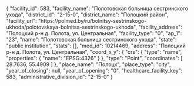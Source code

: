 {
    "facility_id": 583,
    "facility_name": "Полотовская больница сестринского ухода",
    "district_id": "2-15-0",
    "district_name": "Полоцкий район",
    "facility_url": "https:\/\/polmed.by\/ru\/bolnitsy-sestrinskogo-ukhoda\/polotovskaya-bolnitsa-sestrinskogo-ukhoda",
    "facility_address": "Полоцкий р-н д. Полота, ул. Центральная",
    "facility_type": "0",
    "ap_1": "23",
    "name": "Полотовская больница сестринского ухода",
    "state": "public institution",
    "stats": [],
    "med_id": 10214469,
    "address": "Полоцкий р-н д. Полота, ул. Центральная",
    "coord_x_y": {
        "crs": {
            "type": "name",
            "properties": {
                "name": "EPSG:4326"
            }
        },
        "type": "Point",
        "coordinates": [
            28.7636,
            55.4909
        ]
    },
    "place_name": "Полоцк",
    "place_type": "city",
    "year_of_closing": null,
    "year_of_opening": "0",
    "healthcare_facility_key": 583,
    "administrative_division_id": "2-15-0"
}